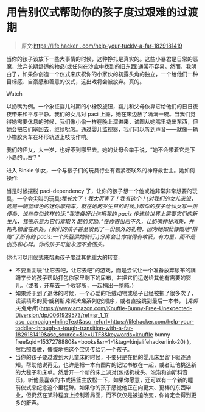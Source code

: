 # 用告别仪式帮助你的孩子度过艰难的过渡期

> 原文:[https://life hacker . com/help-your-tuckly-a-far-1829181419](https://lifehacker.com/help-your-toddler-through-a-tough-transition-with-a-far-1829181419)

当你的孩子该放下一些大事情的时候，这种挣扎是真实的。这些小暴君是日常的恶魔，放弃长期舒适的物品(或任何在沙盒中找到的旧东西)通常不容易。然而，我明白了，如果你创造一个仪式来庆祝你的小家伙的初露头角的独立，一个给他们一种目标感、自豪感和善意的仪式，这出戏将会被放弃。真的。

Watch

以奶嘴为例。一个象征婴儿时期的小橡胶旋钮，婴儿和父母依靠它给他们的日日夜夜带来和平与平静。我们的女儿对 paci 上瘾，她在床边放了满满一碗。当我们觉得她需要休息的时候，我们像小偷一样在晚上溜进来，试图从她嘴里撬出东西，但她会把它们塞回去，继续吮吸。通过婴儿监视器，我们可以听到声音——就像一辆小橡胶火车在环形轨道上吱吱作响。

我们的侄女，大一岁，也好不到哪里去。她的父母会举手说，“她不会带着它走下小岛的...*右*？”

进入 Binkie 仙女，一个与孩子们的玩具行业有着紧密联系的神奇救世主。她如何操作:

当是时候摆脱 paci-dependency 了，让你的孩子想一个他或她非常非常想要的玩具，一个会尖叫的玩具:*我长大了！我太厉害了！我有这个！(对我们的女儿来说，这是一辆蓝绿色的迷你摩托车，就在她两岁生日的时候。)帮你的孩子给仙女写一张便条，说些类似这样的话:“我准备好让你把我的 pacis 传递给世界上需要它们的新生儿，我很乐意为它们索取 X 酷的奖励。”在你寄出后不久，让奶嘴神秘消失，并把礼物留在原处。(我们的孩子甚至收到了一份额外的礼物，因为她如此慷慨地“捐赠”了所有的 pacis:一个头盔供她骑行。)分离会让你觉得有收获，有力量，而不是创伤和心碎。你的孩子可能永远不会回头。*

你也可以用仪式来帮助孩子度过其他重大的转变:

*   不要重复玩“让它去吧，让它去吧”的游戏，而是尝试让一个准备放弃尿布的蹒跚学步的孩子帮助打包你家里剩下的尿布，并把它们运送给其他有需要的婴儿。(或者，开车去一个收容所，一起捐出一整箱。)
*   如果终于到了退休的时候，一个心爱的毛绒动物或毯子已经被拖了很多次了，读读精彩的莫·威利斯*克努夫兔*系列(按顺序，或者直接跳到最后一本书， [*克努夫兔免费*](https://www.amazon.com/Knuffle-Bunny-Free-Unexpected-Diversion/dp/0061929573/ref=sr_1_1?asc_campaign=InlineText&asc_refurl=https://lifehacker.com/help-your-toddler-through-a-tough-transition-with-a-far-1829181419&asc_source=&ie=UTF8&keywords=knuffle bunny free&qid=1537278880&s=books&sr=1-1&tag=kinjalifehackerlink-20) )，然后照着做，慷慨地把这个宝贝传给另一个孩子。
*   当你的孩子要过渡到大儿童床的时候，不要只是在他的婴儿床里留下驱逐通知。帮助他说再见，也许是把一本有图片的记忆书放在一起，或者让他挑选新的大毯子和床单。然后开一个新的床上派对(包括扔枕头、泡泡和迪斯科音乐)，听他最喜欢的书或摇篮曲放松一下，如果你愿意，还可以有一个新的睡前仪式来纪念这个里程碑。如果你的孩子感觉他正在向更大、更棒的东西毕业，但仍然在某种程度上控制着局面，而不仅仅是被迫改变，你肯定会得到更多的鼾声。